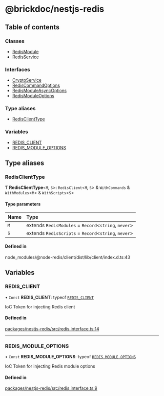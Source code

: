 # @brickdoc/nestjs-redis

## Table of contents

### Classes

- [RedisModule](classes/RedisModule.md)
- [RedisService](classes/RedisService.md)

### Interfaces

- [CryptoService](interfaces/CryptoService.md)
- [RedisCommandOptions](interfaces/RedisCommandOptions.md)
- [RedisModuleAsyncOptions](interfaces/RedisModuleAsyncOptions.md)
- [RedisModuleOptions](interfaces/RedisModuleOptions.md)

### Type aliases

- [RedisClientType](README.md#redisclienttype)

### Variables

- [REDIS\_CLIENT](README.md#redis_client)
- [REDIS\_MODULE\_OPTIONS](README.md#redis_module_options)

## Type aliases

### <a id="redisclienttype" name="redisclienttype"></a> RedisClientType

Ƭ **RedisClientType**<`M`, `S`\>: `RedisClient`<`M`, `S`\> & `WithCommands` & `WithModules`<`M`\> & `WithScripts`<`S`\>

#### Type parameters

| Name | Type |
| :------ | :------ |
| `M` | extends `RedisModules` = `Record`<`string`, `never`\> |
| `S` | extends `RedisScripts` = `Record`<`string`, `never`\> |

#### Defined in

node_modules/@node-redis/client/dist/lib/client/index.d.ts:43

## Variables

### <a id="redis_client" name="redis_client"></a> REDIS\_CLIENT

• `Const` **REDIS\_CLIENT**: typeof [`REDIS_CLIENT`](README.md#redis_client)

IoC Token for injecting Redis client

#### Defined in

[packages/nestjs-redis/src/redis.interface.ts:14](https://github.com/brickdoc/brickdoc/blob/5e2ec65d/packages/nestjs-redis/src/redis.interface.ts#L14)

___

### <a id="redis_module_options" name="redis_module_options"></a> REDIS\_MODULE\_OPTIONS

• `Const` **REDIS\_MODULE\_OPTIONS**: typeof [`REDIS_MODULE_OPTIONS`](README.md#redis_module_options)

IoC Token for injecting Redis module options

#### Defined in

[packages/nestjs-redis/src/redis.interface.ts:9](https://github.com/brickdoc/brickdoc/blob/5e2ec65d/packages/nestjs-redis/src/redis.interface.ts#L9)
